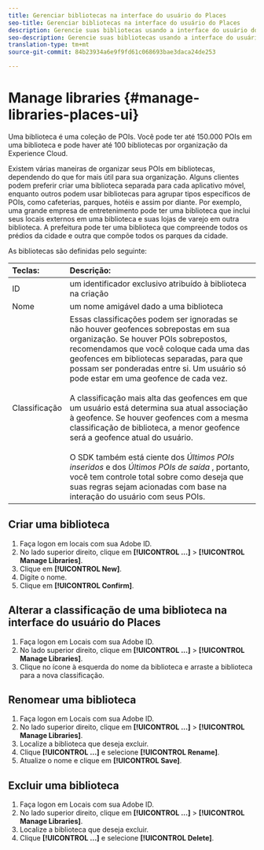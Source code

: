 ```yaml
---
title: Gerenciar bibliotecas na interface do usuário do Places
seo-title: Gerenciar bibliotecas na interface do usuário do Places
description: Gerencie suas bibliotecas usando a interface do usuário do Places.
seo-description: Gerencie suas bibliotecas usando a interface do usuário do Places.
translation-type: tm+mt
source-git-commit: 84b23934a6e9f9fd61c068693bae3daca24de253

---
```



# Manage libraries {#manage-libraries-places-ui}

Uma biblioteca é uma coleção de POIs. Você pode ter até 150.000 POIs em uma biblioteca e pode haver até 100 bibliotecas por organização da Experience Cloud.

Existem várias maneiras de organizar seus POIs em bibliotecas, dependendo do que for mais útil para sua organização. Alguns clientes podem preferir criar uma biblioteca separada para cada aplicativo móvel, enquanto outros podem usar bibliotecas para agrupar tipos específicos de POIs, como cafeterias, parques, hotéis e assim por diante. Por exemplo, uma grande empresa de entretenimento pode ter uma biblioteca que inclui seus locais externos em uma biblioteca e suas lojas de varejo em outra biblioteca. A prefeitura pode ter uma biblioteca que compreende todos os prédios da cidade e outra que compõe todos os parques da cidade.

As bibliotecas são definidas pelo seguinte:

| Teclas: | Descrição: |
| :--- | :--- |
| ID | um identificador exclusivo atribuído à biblioteca na criação |
| Nome | um nome amigável dado a uma biblioteca |
| Classificação | Essas classificações podem ser ignoradas se não houver geofences sobrepostas em sua organização. Se houver POIs sobrepostos, recomendamos que você coloque cada uma das geofences em bibliotecas separadas, para que possam ser ponderadas entre si. Um usuário só pode estar em uma geofence de cada vez. <br><br>A classificação mais alta das geofences em que um usuário está determina sua atual associação à geofence. Se houver geofences com a mesma classificação de biblioteca, a menor geofence será a geofence atual do usuário. <br><br>O SDK também está ciente dos *Últimos POIs inseridos* e dos *Últimos POIs de saída* , portanto, você tem controle total sobre como deseja que suas regras sejam acionadas com base na interação do usuário com seus POIs. |

## Criar uma biblioteca

1. Faça logon em locais com sua Adobe ID.
2. No lado superior direito, clique em **[!UICONTROL ...]** &gt; **[!UICONTROL Manage Libraries]**.
3. Clique em **[!UICONTROL New]**.
4. Digite o nome.
5. Clique em **[!UICONTROL Confirm]**.

## Alterar a classificação de uma biblioteca na interface do usuário do Places

1. Faça logon em Locais com sua Adobe ID.
2. No lado superior direito, clique em **[!UICONTROL ...]** &gt; **[!UICONTROL Manage Libraries]**.
3. Clique no ícone à esquerda do nome da biblioteca e arraste a biblioteca para a nova classificação.

## Renomear uma biblioteca

1. Faça logon em Locais com sua Adobe ID.
2. No lado superior direito, clique em **[!UICONTROL ...]** &gt; **[!UICONTROL Manage Libraries]**.
3. Localize a biblioteca que deseja excluir.
4. Clique **[!UICONTROL ...]** e selecione **[!UICONTROL Rename]**.
5. Atualize o nome e clique em **[!UICONTROL Save]**.

## Excluir uma biblioteca

1. Faça logon em Locais com sua Adobe ID.
2. No lado superior direito, clique em **[!UICONTROL ...]** &gt; **[!UICONTROL Manage Libraries]**.
3. Localize a biblioteca que deseja excluir.
4. Clique **[!UICONTROL ...]** e selecione **[!UICONTROL Delete]**.

